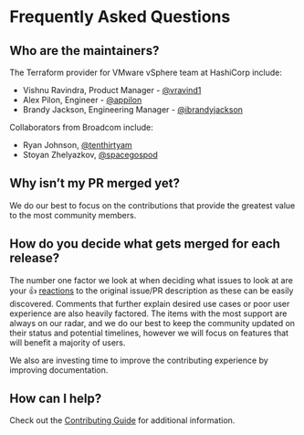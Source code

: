 # Frequently Asked Questions

## Who are the maintainers?

The Terraform provider for VMware vSphere team at HashiCorp include:

- Vishnu Ravindra, Product Manager - [@vravind1](https://github.com/vravind1)
- Alex Pilon, Engineer - [@appilon](https://github.com/appilon)
- Brandy Jackson, Engineering Manager -
  [@ibrandyjackson](https://github.com/ibrandyjackson)

Collaborators from Broadcom include:

- Ryan Johnson, [@tenthirtyam](https://github.com/tenthirtyam)
- Stoyan Zhelyazkov, [@spacegospod](https://github.com/spacegospod)

## Why isn’t my PR merged yet?

We do our best to focus on the contributions that provide the greatest value to
the most community members.

## How do you decide what gets merged for each release?

The number one factor we look at when deciding what issues to look at are your
👍
[reactions](https://blog.github.com/2016-03-10-add-reactions-to-pull-requests-issues-and-comments/)
to the original issue/PR description as these can be easily discovered. Comments
that further explain desired use cases or poor user experience are also heavily
factored. The items with the most support are always on our radar, and we do our
best to keep the community updated on their status and potential timelines,
however we will focus on features that will benefit a majority of users.

We also are investing time to improve the contributing experience by improving documentation.

## How can I help?

Check out the [Contributing Guide](CONTRIBUTING.md) for additional information.
